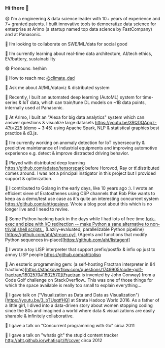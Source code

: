 ### Hi there 👋

😄 I'm a engineering & data science leader with 10+ years of experience and 7+ granted patents. I built innovative tools to democratize data science for enterprise at Arimo (a startup named top data science by FastCompany) and at Panasonic.

🌱 I’m looking to collaborate on SWE/ML/data for social good

🌱 I’m currently learning about real-time data architecture, AI/tech ethics, EV/battery, sustainability

😄 Pronouns: he/him

💬 How to reach me: [@climate_dad](twitter.com/climate_dad)

💬 Ask me about AI/ML/dataviz & distributed system

🔭 Recently, I built an automated deep learning (AutoML) system for time-series & IoT data, which can train/tune DL models on ~1B data points, internally used at Panasonic.

🔭 At Arimo, I built an "Alexa for big data analytics" system which can answer questions & visualize large datasets https://youtu.be/3RQDQApgz-4?t=225 (demo ~ 3:45) using Apache Spark, NLP & statistical graphics best practice & d3.js.

🔭 I’m currently working on anomaly detection for IoT cybersecurity & predictive maintenance of industrial equipments and improving automotive experience e.g. detect & improve distracted driving behavior.

🤾‍ Played with distributed deep learning https://github.com/adatao/tensorspark before Horovod, Ray or tf.distributed comes around. I was not a principal instigator in this project but I provided support & optimization.

🤾‍ I contributed to Golang in the early days, like 10 years ago :). I wrote an efficient sieve of Eratosthenes using CSP channels that Rob Pike wants to keep as a demo/test use case as it's quite an interesting concurrent system https://github.com/aht/gosieve. Wrote a blog post about this which is no longer live and I need to revive.

🤾‍ Some Python hacking back in the days while I had lots of free time [fork-exec and pipe with I/O redirection -- make Python a sane alternative to non-trivial shell scripts ](https://github.com/aht/extproc), (Lazily-evaluated, parallelizable Python pipeline)[https://github.com/aht/stream.py], (Agents and functions that modify Python sequences in-place)[https://github.com/aht/listagent]

🤾‍ I wrote a toy LISP interpreter that support prefix/postfix & infix op just to annoy LISP people https://github.com/aht/olisp

🤾‍ An esoteric programming gem: (a self-hosting Fractran interpreter in 84 fractions)[https://stackoverflow.com/questions/1749905/code-golf-fractran/1802570#1802570](Fractran is invented by John Conway) from a Code Golf challenge on StackOverflow.. This was one of those things for which the space available is really too small to explain everything...

🌱 I gave talk on ("Visualization as Data and Data as Visualization")[https://youtu.be/3_bTUsqtfHQ] at Strata Hadoop World 2016. As a father of a little girl, I dived into a data-driven story about women stopping coding since the 80s and imagined a world where data & visualizations are easily sharable & infinitely collaborative.

🌱 I gave a talk on "Concurrent programming with Go" circa 2011

🌱 I gave a talk on "whatis git" the stupid content tracker http://aht.github.io/whatisgit/#/cover circa 2012



